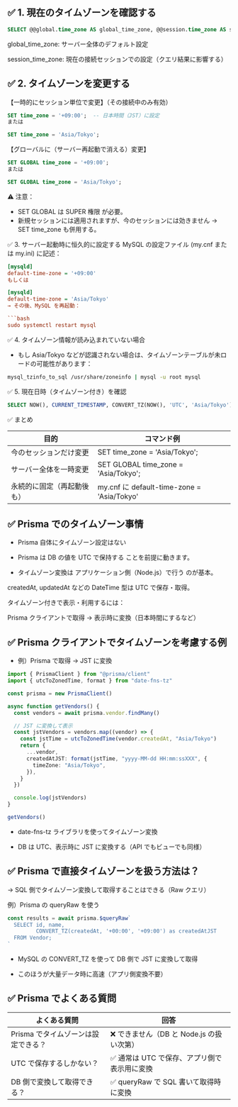 ## ✅ 1. 現在のタイムゾーンを確認する

```sql
SELECT @@global.time_zone AS global_time_zone, @@session.time_zone AS session_time_zone;
```

global_time_zone: サーバー全体のデフォルト設定

session_time_zone: 現在の接続セッションでの設定（クエリ結果に影響する）

## ✅ 2. タイムゾーンを変更する

【一時的にセッション単位で変更】（その接続中のみ有効）

```sql
SET time_zone = '+09:00';  -- 日本時間（JST）に設定
または

SET time_zone = 'Asia/Tokyo';
```

【グローバルに（サーバー再起動で消える）変更】

```sql
SET GLOBAL time_zone = '+09:00';
または

SET GLOBAL time_zone = 'Asia/Tokyo';
```

⚠️ 注意：

- SET GLOBAL は SUPER 権限 が必要。
- 新規セッションには適用されますが、今のセッションには効きません → SET time_zone も併用する。

✅ 3. サーバー起動時に恒久的に設定する
MySQL の設定ファイル (my.cnf または my.ini) に記述：

````ini
[mysqld]
default-time-zone = '+09:00'
もしくは

[mysqld]
default-time-zone = 'Asia/Tokyo'
→ その後、MySQL を再起動：

```bash
sudo systemctl restart mysql
````

✅ 4. タイムゾーン情報が読み込まれていない場合

- もし Asia/Tokyo などが認識されない場合は、タイムゾーンテーブルが未ロードの可能性があります：

```bash
mysql_tzinfo_to_sql /usr/share/zoneinfo | mysql -u root mysql
```

✅ 5. 現在日時（タイムゾーン付き）を確認

```sql
SELECT NOW(), CURRENT_TIMESTAMP, CONVERT_TZ(NOW(), 'UTC', 'Asia/Tokyo');
```

✅ まとめ

| 目的                       | コマンド例                                 |
| -------------------------- | ------------------------------------------ |
| 今のセッションだけ変更     | SET time_zone = 'Asia/Tokyo';              |
| サーバー全体を一時変更     | SET GLOBAL time_zone = 'Asia/Tokyo';       |
| 永続的に固定（再起動後も） | my.cnf に default-time-zone = 'Asia/Tokyo' |

## ✅ Prisma でのタイムゾーン事情

- Prisma 自体にタイムゾーン設定はない

- Prisma は DB の値を UTC で保持する ことを前提に動きます。

- タイムゾーン変換は アプリケーション側（Node.js）で行う のが基本。

createdAt, updatedAt などの DateTime 型は UTC で保存・取得。

タイムゾーン付きで表示・利用するには：

Prisma クライアントで取得 → 表示時に変換（日本時間にするなど）

## ✅ Prisma クライアントでタイムゾーンを考慮する例

- 例）Prisma で取得 → JST に変換

```ts
import { PrismaClient } from "@prisma/client"
import { utcToZonedTime, format } from "date-fns-tz"

const prisma = new PrismaClient()

async function getVendors() {
  const vendors = await prisma.vendor.findMany()

  // JST に変換して表示
  const jstVendors = vendors.map((vendor) => {
    const jstTime = utcToZonedTime(vendor.createdAt, "Asia/Tokyo")
    return {
      ...vendor,
      createdAtJST: format(jstTime, "yyyy-MM-dd HH:mm:ssXXX", {
        timeZone: "Asia/Tokyo",
      }),
    }
  })

  console.log(jstVendors)
}

getVendors()
```

- date-fns-tz ライブラリを使ってタイムゾーン変換

- DB は UTC、表示時に JST に変換する（API でもビューでも同様）

## ✅ Prisma で直接タイムゾーンを扱う方法は？

→ SQL 側でタイムゾーン変換して取得することはできる（Raw クエリ）

例）Prisma の queryRaw を使う

```ts
const results = await prisma.$queryRaw`
  SELECT id, name, 
         CONVERT_TZ(createdAt, '+00:00', '+09:00') as createdAtJST
  FROM Vendor;
`
```

- MySQL の CONVERT_TZ を使って DB 側で JST に変換して取得

- このほうが大量データ時に高速（アプリ側変換不要）

## ✅ Prisma でよくある質問

| よくある質問                        | 回答                                         |
| ----------------------------------- | -------------------------------------------- |
| Prisma でタイムゾーンは設定できる？ | ❌ できません（DB と Node.js の扱い次第）    |
| UTC で保存するしかない？            | ✅ 通常は UTC で保存、アプリ側で表示用に変換 |
| DB 側で変換して取得できる？         | ✅ queryRaw で SQL 書いて取得時に変換        |
